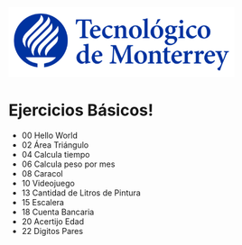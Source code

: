 ![Tec de Monterrey](images/logotecmty.png)
# Ejercicios Básicos!

- 00 Hello World
- 02 Área Triángulo
- 04 Calcula tiempo
- 06 Calcula peso por mes
- 08 Caracol
- 10 Videojuego
- 13 Cantidad de Litros de Pintura
- 15 Escalera
- 18 Cuenta Bancaria
- 20 Acertijo Edad
- 22 Digitos Pares
